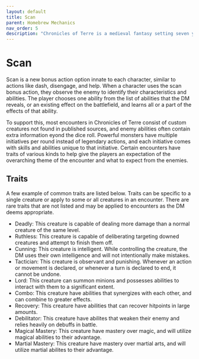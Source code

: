 ```yaml
---
layout: default
title: Scan
parent: Homebrew Mechanics
nav_order: 5
description: "Chronicles of Terre is a medieval fantasy setting seven years in the writing, currently for dungeons & dragons 5th edition."
---
```


# Scan

Scan is a new bonus action option innate to each character, similar to actions like dash, disengage, and help. When a character uses the scan bonus action, they observe the enemy to identify their characteristics and abilities. The player chooses one ability from the list of abilities that the DM reveals, or an existing effect on the battlefield, and learns all or a part of the effects of that ability.

To support this, most encounters in Chronicles of Terre consist of custom creatures not found in published sources, and enemy abilities often contain extra information eyond the dice roll. Powerful monsters have multiple initiatives per round instead of legendary actions, and each initiative comes with skills and abilities unique to that initiative. Certain encounters have traits of various kinds to help give the players an expectation of the overarching theme of the encounter and what to expect from the enemies.

## Traits

A few example of common traits are listed below. Traits can be specific to a single creature or apply to some or all creatures in an encounter. There are rare traits that are not listed and may be applied to encounters as the DM deems appropriate.

- Deadly: This creature is capable of dealing more damage than a normal creature of the same level.
- Ruthless: This creature is capable of deliberating targeting downed creatures and attempt to finish them off.
- Cunning: This creature is intelligent. While controlling the creature, the DM uses their own intelligence and will not intentionally make mistakes.
- Tactician: This creature is observant and punishing. Whenever an action or movement is declared, or whenever a turn is declared to end, it cannot be undone.
- Lord: This creature can summon minions and possesses abilities to interact with them to a significant extent.
- Combo: This creature have abilities that synergizes with each other, and can combine to greater effects.
- Recovery: This creature have abilities that can recover hitpoints in large amounts.
- Debilitator: This creature have abilites that weaken their enemy and relies heavily on debuffs in battle.
- Magical Mastery: This creature have mastery over magic, and will utilize magical abilities to their advantage.
- Martial Mastery: This creature have mastery over martial arts, and will utilize martial abilites to their advantage.